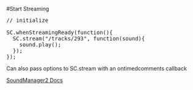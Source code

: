 #Start Streaming

<pre class="brush: js, html">
// initialize

SC.whenStreamingReady(function(){
  SC.stream("/tracks/293", function(sound){
    sound.play();
  });
});
</pre>

Can also pass options to SC.stream with an ontimedcomments callback

[SoundManager2 Docs](http://www.schillmania.com/projects/soundmanager2/doc/)

<div class="sc_logo"></div>
